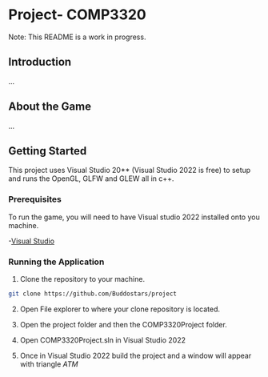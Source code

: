 # Project- COMP3320
 Note: This README is a work in progress.

 ## Introduction

...

## About the Game

...

## Getting Started

This project uses Visual Studio 20** (Visual Studio 2022 is free) to setup and runs the OpenGL, GLFW and GLEW all in c++.

### Prerequisites
To run the game, you will need to have Visual studio 2022 installed onto you machine.

-[Visual Studio](https://visualstudio.microsoft.com/)

### Running the Application

1. Clone the repository to your machine.

```bash
git clone https://github.com/Buddostars/project


```

2. Open File explorer to where your clone repository is located.

3. Open the project folder and then the COMP3320Project folder.

4. Open COMP3320Project.sln in Visual Studio 2022

5. Once in Visual Studio 2022 build the project and a window will appear with triangle *ATM*
